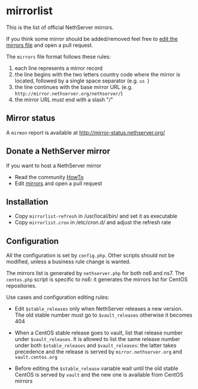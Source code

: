 # mirrorlist

This is the list of official NethServer mirrors. 

If you think some mirror should be added/removed feel free to [edit the mirrors
file](https://github.com/NethServer/mirrorlist/edit/master/mirrors) and open a
pull request.

The `mirrors` file format follows these rules:

1. each line represents a mirror record
2. the line begins with the two letters country code where the mirror is 
   located, followed by a single space separator (e.g. `us `)
3. the line continues with the base mirror URL (e.g. `http://mirror.nethserver.org/nethserver/`)
4. the mirror URL must end with a slash "/"

## Mirror status

A `mirmon` report is available at http://mirror-status.nethserver.org/

## Donate a NethServer mirror

If you want to host a NethServer mirror 

* Read the community [HowTo](https://community.nethserver.org/t/how-to-create-your-own-nethserver-mirror/344)
* Edit [mirrors](https://github.com/NethServer/mirrorlist/edit/master/mirrors) and open a pull request

## Installation

* Copy `mirrorlist-refresh` in /usr/local/bin/ and set it as executable
* Copy `mirrorlist.cron` in /etc/cron.d/ and adjust the refresh rate

## Configuration

All the configuration is set by ``config.php``. Other scripts should not be
modified, unless a business rule change is wanted.

The mirrors list is generated by ``nethserver.php`` for both ns6 and ns7. The
``centos.php`` script is specific to ns6: it generates the mirrors list for
CentOS repositories.

Use cases and configuration editing rules:

- Edit ``$stable_releases`` only when NethServer releases a new version.
  The old stable number must go to ``$vault_releases`` otherwise it becomes 404

- When a CentOS stable release goes to vault, list that release number under
  ``$vault_releases``. It is allowed to list the same release number under both
  ``$stable_releases`` and ``$vault_releases``: the latter takes precedence and
  the release is served by `mirror.nethserver.org` and `vault.centos.org`

- Before editing the `$stable_release` variable wait until the old stable CentOS
  is served by `vault` and the new one is available from CentOS mirrors



